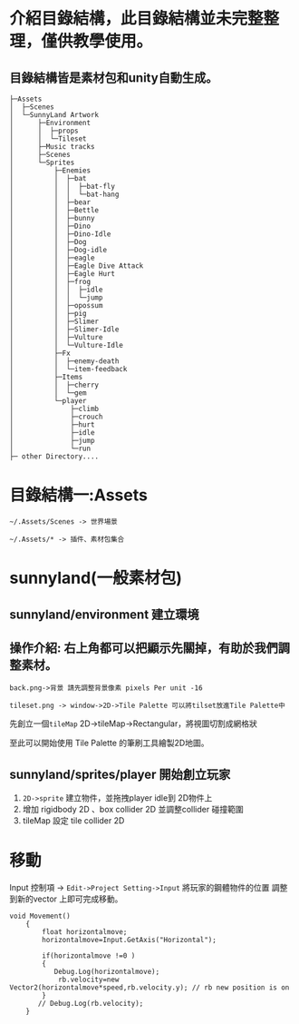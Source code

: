 # 介紹目錄結構，此目錄結構並未完整整理，僅供教學使用。

## 目錄結構皆是素材包和unity自動生成。
```
├─Assets
│  ├─Scenes
│  └─SunnyLand Artwork
│      ├─Environment
│      │  ├─props
│      │  └─Tileset
│      ├─Music tracks
│      ├─Scenes
│      └─Sprites
│          ├─Enemies
│          │  ├─bat
│          │  │  ├─bat-fly
│          │  │  └─bat-hang
│          │  ├─bear
│          │  ├─Bettle
│          │  ├─bunny
│          │  ├─Dino
│          │  ├─Dino-Idle
│          │  ├─Dog
│          │  ├─Dog-idle
│          │  ├─eagle
│          │  ├─Eagle Dive Attack
│          │  ├─Eagle Hurt
│          │  ├─frog
│          │  │  ├─idle
│          │  │  └─jump
│          │  ├─opossum
│          │  ├─pig
│          │  ├─Slimer
│          │  ├─Slimer-Idle
│          │  ├─Vulture
│          │  └─Vulture-Idle
│          ├─Fx
│          │  ├─enemy-death
│          │  └─item-feedback
│          ├─Items
│          │  ├─cherry
│          │  └─gem
│          └─player
│              ├─climb
│              ├─crouch
│              ├─hurt
│              ├─idle
│              ├─jump
│              └─run
├─ other Directory....
```
# 目錄結構一:Assets
``
~/.Assets/Scenes -> 世界場景
``

``
~/.Assets/* -> 插件、素材包集合
``

# sunnyland(一般素材包)

## sunnyland/environment 建立環境

## 操作介紹: 右上角都可以把顯示先關掉，有助於我們調整素材。
``
back.png->背景 請先調整背景像素 pixels Per unit -16
``

``
tileset.png -> window->2D->Tile Palette 可以將tilset放進Tile Palette中
``

先創立一個``tileMap`` 2D->tileMap->Rectangular，將視圖切割成網格狀

至此可以開始使用 Tile Palette 的筆刷工具繪製2D地圖。

## sunnyland/sprites/player 開始創立玩家
1. ``2D->sprite`` 建立物件，並拖拽player idle到 2D物件上
2. 增加 rigidbody 2D 、box collider 2D 並調整collider 碰撞範圍
3. tileMap 設定 tile collider 2D

# 移動
Input 控制項 -> `` Edit->Project Setting->Input ``
將玩家的鋼體物件的位置 調整到新的vector 上即可完成移動。
```
void Movement()
    {
        float horizontalmove;
        horizontalmove=Input.GetAxis("Horizontal");

        if(horizontalmove !=0 )
        {
           Debug.Log(horizontalmove);
            rb.velocity=new Vector2(horizontalmove*speed,rb.velocity.y); // rb new position is on 
        }
       // Debug.Log(rb.velocity);
    }
```